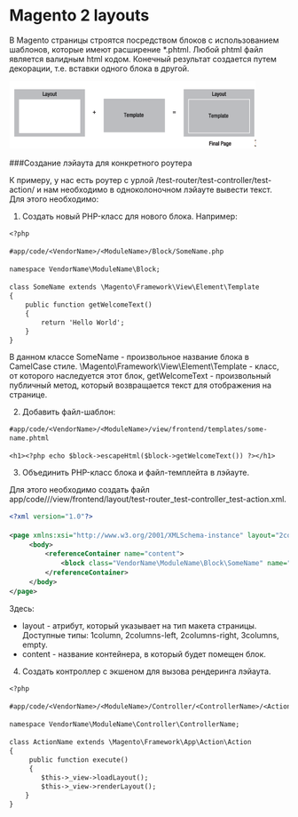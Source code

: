 # Magento 2 layouts

В Magento страницы строятся посредством блоков с использованием шаблонов, которые имеют расширение *.phtml. Любой phtml файл является валидным html кодом. 
Конечный результат создается путем декорации, т.е. вставки одного блока в другой.

![alt text](pictures/layout.png)

###Создание лэйаута для конкретного роутера

К примеру, у нас есть роутер с урлой /test-router/test-controller/test-action/ и нам необходимо в одноколоночном лэйауте вывести текст.
Для этого необходимо:

1. Создать новый PHP-класс для нового блока. Например:

```
<?php

#app/code/<VendorName>/<ModuleName>/Block/SomeName.php

namespace VendorName\ModuleName\Block;

class SomeName extends \Magento\Framework\View\Element\Template
{
    public function getWelcomeText()
    {
        return 'Hello World';
    }
}
```
В данном классе SomeName - произвольное название блока в CamelCase стиле. \Magento\Framework\View\Element\Template - класс, от которого наследуется этот блок, getWelcomeText - произвольный публичный метод, который возвращается текст для отображения на странице.

2. Добавить файл-шаблон:
```
#app/code/<VendorName>/<ModuleName>/view/frontend/templates/some-name.phtml

<h1><?php echo $block->escapeHtml($block->getWelcomeText()) ?></h1>
```

3. Объединить PHP-класс блока и файл-темплейта в лэйауте.

Для этого необходимо создать файл app/code/<VendorName>/<ModuleName>/view/frontend/layout/test-router_test-controller_test-action.xml.

```xml
<?xml version="1.0"?>

<page xmlns:xsi="http://www.w3.org/2001/XMLSchema-instance" layout="2columns-left" xsi:noNamespaceSchemaLocation="urn:magento:framework:View/Layout/etc/page_configuration.xsd">
     <body>
         <referenceContainer name="content">
             <block class="VendorName\ModuleName\Block\SomeName" name="some.block.name" template="VendorName_ModuleName::some-name.phtml" />
         </referenceContainer>
     </body>
</page>
```

Здесь:
- layout - атрибут, который указывает на тип макета страницы.  
  Доступные типы: 1column, 2columns-left, 2columns-right, 3columns, empty.
- content - название контейнера, в который будет помещен блок.

4. Создать контроллер с экшеном для вызова рендеринга лэйаута.
```
<?php

#app/code/<VendorName>/<ModuleName>/Controller/<ControllerName>/<ActionName>.php 

namespace VendorName\ModuleName\Controller\ControllerName;

class ActionName extends \Magento\Framework\App\Action\Action
{
     public function execute()
     {
        $this->_view->loadLayout();
        $this->_view->renderLayout();
    }
}
```